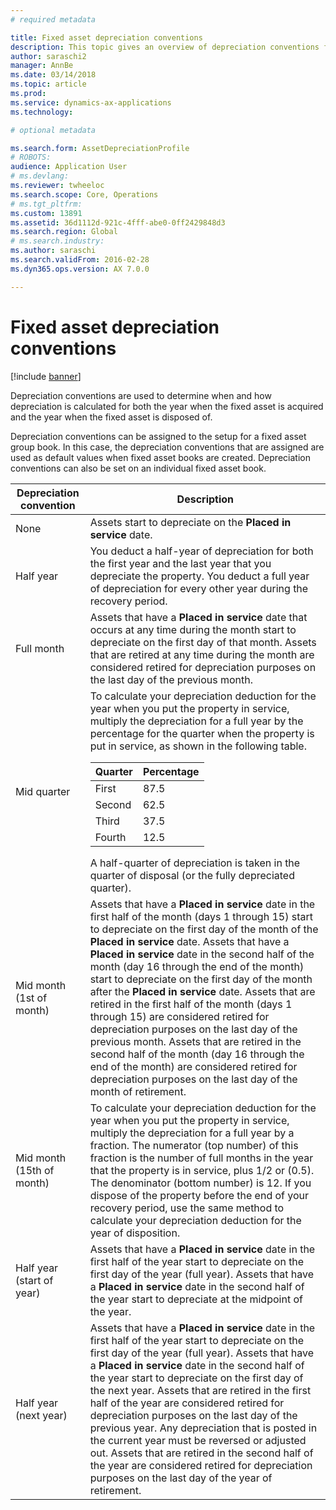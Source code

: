 ```yaml
---
# required metadata

title: Fixed asset depreciation conventions
description: This topic gives an overview of depreciation conventions for fixed assets.
author: saraschi2
manager: AnnBe
ms.date: 03/14/2018
ms.topic: article
ms.prod: 
ms.service: dynamics-ax-applications
ms.technology: 

# optional metadata

ms.search.form: AssetDepreciationProfile
# ROBOTS: 
audience: Application User
# ms.devlang: 
ms.reviewer: twheeloc
ms.search.scope: Core, Operations
# ms.tgt_pltfrm: 
ms.custom: 13891
ms.assetid: 36d1112d-921c-4fff-abe0-0ff2429848d3
ms.search.region: Global
# ms.search.industry: 
ms.author: saraschi
ms.search.validFrom: 2016-02-28
ms.dyn365.ops.version: AX 7.0.0

---
```


# Fixed asset depreciation conventions

[!include [banner](../includes/banner.md)]

Depreciation conventions are used to determine when and how depreciation is calculated for both the year when the fixed asset is acquired and the year when the fixed asset is disposed of.

Depreciation conventions can be assigned to the setup for a fixed asset group book. In this case, the depreciation conventions that are assigned are used as default values when fixed asset books are created. Depreciation conventions can also be set on an individual fixed asset book.


|  Depreciation convention  |                                                                                                                                                                                                                                                                                                                                                                                                     Description                                                                                                                                                                                                                                                                                                                                                                                                     |
|---------------------------|---------------------------------------------------------------------------------------------------------------------------------------------------------------------------------------------------------------------------------------------------------------------------------------------------------------------------------------------------------------------------------------------------------------------------------------------------------------------------------------------------------------------------------------------------------------------------------------------------------------------------------------------------------------------------------------------------------------------------------------------------------------------------------------------------------------------|
|           None            |                                                                                                                                                                                                                                                                                                                                                                     Assets start to depreciate on the <strong>Placed in service</strong> date.                                                                                                                                                                                                                                                                                                                                                                      |
|         Half year         |                                                                                                                                                                                                                                                                                                     You deduct a half-year of depreciation for both the first year and the last year that you depreciate the property. You deduct a full year of depreciation for every other year during the recovery period.                                                                                                                                                                                                                                                                                                      |
|        Full month         |                                                                                                                                                                                                                                                        Assets that have a <strong>Placed in service</strong> date that occurs at any time during the month start to depreciate on the first day of that month. Assets that are retired at any time during the month are considered retired for depreciation purposes on the last day of the previous month.                                                                                                                                                                                                                                                         |
|        Mid quarter        |                                                                                                           To calculate your depreciation deduction for the year when you put the property in service, multiply the depreciation for a full year by the percentage for the quarter when the property is put in service, as shown in the following table.<table><thead><tr><th>Quarter</th><th>Percentage</th></tr></thead><tbody><tr><td>First</td><td>87.5</td></tr><tr><td>Second</td><td>62.5</td></tr><tr><td>Third</td><td>37.5</td></tr><tr><td>Fourth</td><td>12.5</td></tr></tbody></table>A half-quarter of depreciation is taken in the quarter of disposal (or the fully depreciated quarter).                                                                                                            |
| Mid month (1st of month)  | Assets that have a <strong>Placed in service</strong> date in the first half of the month (days 1 through 15) start to depreciate on the first day of the month of the <strong>Placed in service</strong> date. Assets that have a <strong>Placed in service</strong> date in the second half of the month (day 16 through the end of the month) start to depreciate on the first day of the month after the <strong>Placed in service</strong> date. Assets that are retired in the first half of the month (days 1 through 15) are considered retired for depreciation purposes on the last day of the previous month. Assets that are retired in the second half of the month (day 16 through the end of the month) are considered retired for depreciation purposes on the last day of the month of retirement. |
| Mid month (15th of month) |                                                                                                                                                        To calculate your depreciation deduction for the year when you put the property in service, multiply the depreciation for a full year by a fraction. The numerator (top number) of this fraction is the number of full months in the year that the property is in service, plus 1/2 or (0.5). The denominator (bottom number) is 12. If you dispose of the property before the end of your recovery period, use the same method to calculate your depreciation deduction for the year of disposition.                                                                                                                                                        |
| Half year (start of year) |                                                                                                                                                                                                                                                          Assets that have a <strong>Placed in service</strong> date in the first half of the year start to depreciate on the first day of the year (full year). Assets that have a <strong>Placed in service</strong> date in the second half of the year start to depreciate at the midpoint of the year.                                                                                                                                                                                                                                                          |
|   Half year (next year)   |                                                            Assets that have a <strong>Placed in service</strong> date in the first half of the year start to depreciate on the first day of the year (full year). Assets that have a <strong>Placed in service</strong> date in the second half of the year start to depreciate on the first day of the next year. Assets that are retired in the first half of the year are considered retired for depreciation purposes on the last day of the previous year. Any depreciation that is posted in the current year must be reversed or adjusted out. Assets that are retired in the second half of the year are considered retired for depreciation purposes on the last day of the year of retirement.                                                            |


